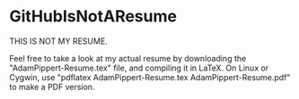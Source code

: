 GitHubIsNotAResume
==================

THIS IS NOT MY RESUME.

Feel free to take a look at my actual resume by downloading the "AdamPippert-Resume.tex" file, and compiling it in LaTeX.  On Linux or Cygwin, use "pdflatex AdamPippert-Resume.tex AdamPippert-Resume.pdf" to make a PDF version.
